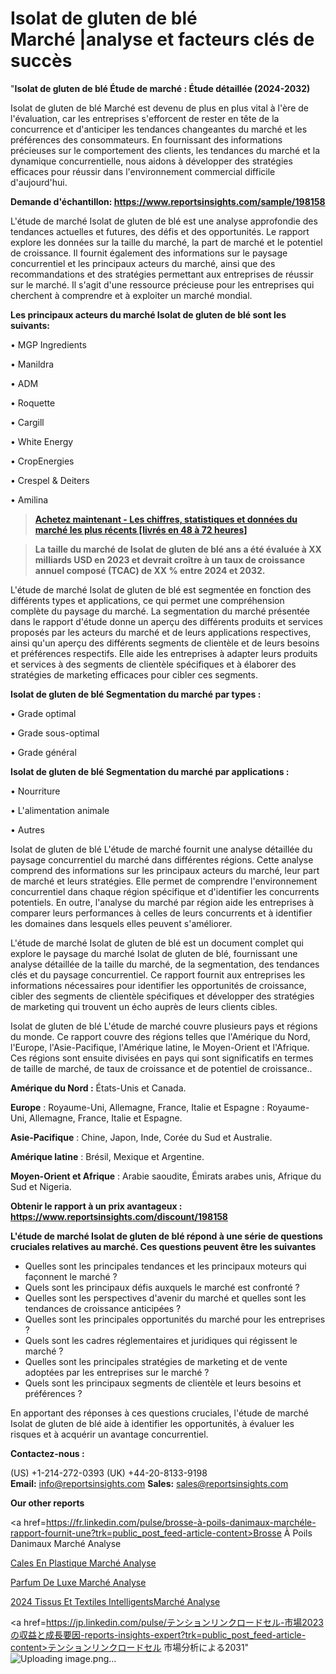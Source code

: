 # Isolat de gluten de blé Marché |analyse et facteurs clés de succès

"<strong>Isolat de gluten de blé Étude de marché : Étude détaillée (2024-2032)</strong>

Isolat de gluten de blé Marché est devenu de plus en plus vital à l'ère de l'évaluation, car les entreprises s'efforcent de rester en tête de la concurrence et d'anticiper les tendances changeantes du marché et les préférences des consommateurs. En fournissant des informations précieuses sur le comportement des clients, les tendances du marché et la dynamique concurrentielle, nous aidons à développer des stratégies efficaces pour réussir dans l'environnement commercial difficile d'aujourd'hui.

<strong>Demande d'échantillon: <a href=https://www.reportsinsights.com/sample/198158>https://www.reportsinsights.com/sample/198158</a></strong>

L'étude de marché Isolat de gluten de blé est une analyse approfondie des tendances actuelles et futures, des défis et des opportunités. Le rapport explore les données sur la taille du marché, la part de marché et le potentiel de croissance. Il fournit également des informations sur le paysage concurrentiel et les principaux acteurs du marché, ainsi que des recommandations et des stratégies permettant aux entreprises de réussir sur le marché. Il s'agit d'une ressource précieuse pour les entreprises qui cherchent à comprendre et à exploiter un marché mondial.

<strong>Les principaux acteurs du marché Isolat de gluten de blé sont les suivants:</strong>

• MGP Ingredients

• Manildra

• ADM

• Roquette

• Cargill

• White Energy

• CropEnergies

• Crespel & Deiters

• Amilina
<blockquote><a href=https://www.reportsinsights.com/buynow/198158><span style=text-decoration: underline;><strong>Achetez maintenant - Les chiffres, statistiques et données du marché les plus récents [livrés en 48 à 72 heures]</strong></span></a></blockquote>
<blockquote><span style=text-decoration: underline;><strong>La taille du marché de Isolat de gluten de blé ans a été évaluée à XX milliards USD en 2023 et devrait croître à un taux de croissance annuel composé (TCAC) de XX % entre 2024 et 2032.</strong></span></blockquote>
L'étude de marché Isolat de gluten de blé est segmentée en fonction des différents types et applications, ce qui permet une compréhension complète du paysage du marché. La segmentation du marché présentée dans le rapport d'étude donne un aperçu des différents produits et services proposés par les acteurs du marché et de leurs applications respectives, ainsi qu'un aperçu des différents segments de clientèle et de leurs besoins et préférences respectifs. Elle aide les entreprises à adapter leurs produits et services à des segments de clientèle spécifiques et à élaborer des stratégies de marketing efficaces pour cibler ces segments.

<strong>Isolat de gluten de blé Segmentation du marché par types :</strong>

• Grade optimal

• Grade sous-optimal

• Grade général

<strong>Isolat de gluten de blé Segmentation du marché par applications :</strong>

• Nourriture

• L'alimentation animale

• Autres

Isolat de gluten de blé L'étude de marché fournit une analyse détaillée du paysage concurrentiel du marché dans différentes régions. Cette analyse comprend des informations sur les principaux acteurs du marché, leur part de marché et leurs stratégies. Elle permet de comprendre l'environnement concurrentiel dans chaque région spécifique et d'identifier les concurrents potentiels. En outre, l'analyse du marché par région aide les entreprises à comparer leurs performances à celles de leurs concurrents et à identifier les domaines dans lesquels elles peuvent s'améliorer.

L'étude de marché Isolat de gluten de blé est un document complet qui explore le paysage du marché Isolat de gluten de blé, fournissant une analyse détaillée de la taille du marché, de la segmentation, des tendances clés et du paysage concurrentiel. Ce rapport fournit aux entreprises les informations nécessaires pour identifier les opportunités de croissance, cibler des segments de clientèle spécifiques et développer des stratégies de marketing qui trouvent un écho auprès de leurs clients cibles.

Isolat de gluten de blé L'étude de marché couvre plusieurs pays et régions du monde. Ce rapport couvre des régions telles que l'Amérique du Nord, l'Europe, l'Asie-Pacifique, l'Amérique latine, le Moyen-Orient et l'Afrique. Ces régions sont ensuite divisées en pays qui sont significatifs en termes de taille de marché, de taux de croissance et de potentiel de croissance..

<strong>Amérique du Nord :</strong> États-Unis et Canada.

<strong>Europe</strong> : Royaume-Uni, Allemagne, France, Italie et Espagne : Royaume-Uni, Allemagne, France, Italie et Espagne.

<strong>Asie-Pacifique</strong> : Chine, Japon, Inde, Corée du Sud et Australie.

<strong>Amérique latine</strong> : Brésil, Mexique et Argentine.

<strong>Moyen-Orient et Afrique</strong> : Arabie saoudite, Émirats arabes unis, Afrique du Sud et Nigeria.

<strong>Obtenir le rapport à un prix avantageux : <a href=https://www.reportsinsights.com/discount/198158>https://www.reportsinsights.com/discount/198158</a></strong>

<strong>L'étude de marché Isolat de gluten de blé répond à une série de questions cruciales relatives au marché. Ces questions peuvent être les suivantes</strong>
<ul>
  <li>Quelles sont les principales tendances et les principaux moteurs qui façonnent le marché ?</li>
  <li>Quels sont les principaux défis auxquels le marché est confronté ?</li>
  <li>Quelles sont les perspectives d'avenir du marché et quelles sont les tendances de croissance anticipées ?</li>
  <li>Quelles sont les principales opportunités du marché pour les entreprises ?</li>
  <li>Quels sont les cadres réglementaires et juridiques qui régissent le marché ?</li>
  <li>Quelles sont les principales stratégies de marketing et de vente adoptées par les entreprises sur le marché ?</li>
  <li>Quels sont les principaux segments de clientèle et leurs besoins et préférences ?</li>
</ul>
En apportant des réponses à ces questions cruciales, l'étude de marché Isolat de gluten de blé aide à identifier les opportunités, à évaluer les risques et à acquérir un avantage concurrentiel.

<strong>Contactez-nous :</strong>

(US) +1-214-272-0393
(UK) +44-20-8133-9198
<strong>Email:</strong> <a>info@reportsinsights.com</a>
<strong>Sales:</strong> <a>sales@reportsinsights.com</a>

<strong>Our other reports</strong>

<a href=https://fr.linkedin.com/pulse/brosse-à-poils-danimaux-marchéle-rapport-fournit-une?trk=public_post_feed-article-content>Brosse À Poils Danimaux Marché Analyse</a>

<a href=https://www.linkedin.com/pulse/cales-en-plastique-march%C3%A9-analyse-des-parts-et-lmqmf/>Cales En Plastique Marché Analyse</a>

<a href=https://www.linkedin.com/pulse/parfum-de-luxe-march%C3%A9-opportunit%C3%A9s-taille-innif/>Parfum De Luxe Marché Analyse</a>

<a href=https://www.linkedin.com/pulse/2024-tissus-et-textiles-intelligentsmarch%C3%A9-aper%C3%A7us-qvyif/>2024 Tissus Et Textiles IntelligentsMarché Analyse</a>

<a href=https://jp.linkedin.com/pulse/テンションリンクロードセル-市場2023の収益と成長要因-reports-insights-expert?trk=public_post_feed-article-content>テンションリンクロードセル 市場分析による2031</a>"
![Uploading image.png…]()
